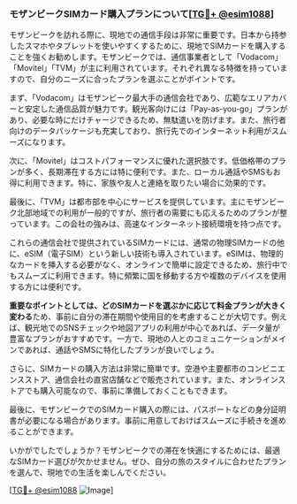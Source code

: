 ### モザンビークSIMカード購入プランについて[[TG💪+ @esim1088](https://t.me/s/esim1088)]

モザンビークを訪れる際に、現地での通信手段は非常に重要です。日本から持参したスマホやタブレットを使いやすくするために、現地でSIMカードを購入することを強くお勧めします。モザンビークでは、通信事業者として「Vodacom」「Movitel」「TVM」が主に利用されています。それぞれ異なる特徴を持っていますので、自分のニーズに合ったプランを選ぶことがポイントです。

まず、「Vodacom」はモザンビーク最大手の通信会社であり、広範なエリアカバーと安定した通信品質が魅力です。観光客向けには「Pay-as-you-go」プランがあり、必要な時にだけチャージできるため、無駄遣いを防げます。また、旅行者向けのデータパッケージも充実しており、旅行先でのインターネット利用がスムーズになります。

次に、「Movitel」はコストパフォーマンスに優れた選択肢です。低価格帯のプランが多く、長期滞在する方には特に便利です。また、ローカル通話やSMSもお得に利用できます。特に、家族や友人と連絡を取りたい場合に効果的です。

最後に、「TVM」は都市部を中心にサービスを提供しています。主にモザンビーク北部地域での利用が一般的ですが、旅行者の需要にも応えるためのプランが整っています。この会社の強みは、高速なインターネット接続環境を持つ点です。

これらの通信会社で提供されているSIMカードには、通常の物理SIMカードの他に、eSIM（電子SIM）という新しい技術も導入されています。eSIMは、物理的なカードを挿入する必要がなく、オンラインで簡単に設定できるため、旅行中でもスムーズに利用できます。特に頻繁に国を移動する方や複数のデバイスを使用する方には便利です。

**重要なポイントとしては、どのSIMカードを選ぶかに応じて料金プランが大きく変わる**ため、事前に自分の滞在期間や使用目的を考慮することが大切です。例えば、観光地でのSNSチェックや地図アプリの利用が中心であれば、データ量が豊富なプランがおすすめです。一方で、現地の人とのコミュニケーションがメインであれば、通話やSMSに特化したプランが良いでしょう。

さらに、SIMカードの購入方法は非常に簡単です。空港や主要都市のコンビニエンスストア、通信会社の直営店舗などで販売されています。また、オンラインストアでも購入可能なので、事前に準備しておくこともできます。

最後に、モザンビークでのSIMカード購入の際には、パスポートなどの身分証明書が必要になる場合があります。事前に用意しておけばスムーズに手続きを進めることができます。

いかがでしたでしょうか？モザンビークでの滞在を快適にするためには、最適なSIMカード選びが欠かせません。ぜひ、自分の旅のスタイルに合わせたプランを選んで、現地での生活を楽しんでください。

[[TG💪+ @esim1088](https://t.me/s/esim1088) ![Image](https://i.postimg.cc/Y0z9fWf4/image.png)]